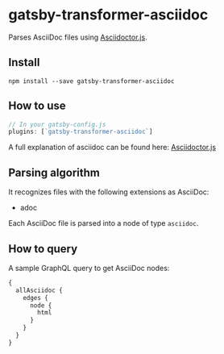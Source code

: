 # gatsby-transformer-asciidoc

Parses AsciiDoc files using [Asciidoctor.js](https://asciidoctor.org/docs/asciidoctor.js/).

## Install

`npm install --save gatsby-transformer-asciidoc`

## How to use

```javascript
// In your gatsby-config.js
plugins: [`gatsby-transformer-asciidoc`]
```

A full explanation of asciidoc can be found here: [Asciidoctor.js](https://github.com/asciidoctor/asciidoctor.js)

## Parsing algorithm

It recognizes files with the following extensions as AsciiDoc:

- adoc

Each AsciiDoc file is parsed into a node of type `asciidoc`.

## How to query

A sample GraphQL query to get AsciiDoc nodes:

```graphql
{
  allAsciidoc {
    edges {
      node {
        html
      }
    }
  }
}
```
